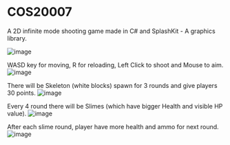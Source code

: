 # COS20007
A 2D infinite mode shooting game made in C# and SplashKit - A graphics library.

![image](https://github.com/rt-kc/COS20007/assets/54104903/f62950fc-3118-44d6-b238-adab718603a7)

WASD key for moving, R for reloading, Left Click to shoot and Mouse to aim.
![image](https://github.com/rt-kc/COS20007/assets/54104903/bf26d3a1-c738-4803-855c-806db740439a)

There will be Skeleton (white blocks) spawn for 3 rounds and give players 30 points.
![image](https://github.com/rt-kc/COS20007/assets/54104903/4f5e6aeb-26e5-448d-a970-5c2f5a48ba36)
 
Every 4 round there will be Slimes (which have bigger Health and visible HP value). 
![image](https://github.com/rt-kc/COS20007/assets/54104903/b47b1826-11c7-4d20-b830-ecaa5c05af56)

After each slime round, player have more health and ammo for next round.
![image](https://github.com/rt-kc/COS20007/assets/54104903/e36ff3de-39fa-49f5-9870-d717136fb41f)




